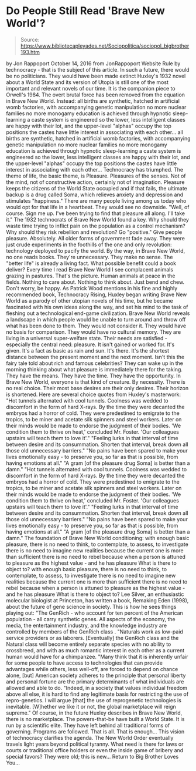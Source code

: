 # Do People Still Read 'Brave New World'?

> Source: https://www.bibliotecapleyades.net/Sociopolitica/sociopol_bigbrother193.htm

by Jon Rappoport October 14, 2016 from JonRappoport Website
Rule by technocracy - that is the subject of this article.
In such a future, there would be no politicians. They would have been made extinct Huxley's 1932 novel about a World State and its version of Utopia is still one of the most important and relevant novels of our time. It is the companion piece to Orwell's 1984.
The overt brutal force has been removed from the equation in Brave New World.
Instead:
all births are synthetic, hatched in artificial womb factories, with accompanying genetic manipulation no more nuclear families no more monogamy education is achieved through hypnotic sleep-learning a caste system is engineered so the lower, less intelligent classes are happy with their lot, and the upper-level "alphas" occupy the top positions the castes have little interest in associating with each other...
all births are synthetic, hatched in artificial womb factories, with accompanying genetic manipulation
no more nuclear families
no more monogamy
education is achieved through hypnotic sleep-learning
a caste system is engineered so the lower, less intelligent classes are happy with their lot, and the upper-level "alphas" occupy the top positions
the castes have little interest in associating with each other...
Technocracy has triumphed. The theme of life, the basic theme, is Pleasure. Pleasures of the senses. Not of the mind, not of constructive action, certainly not of imagination. Pleasure keeps the citizens of the World State occupied and if that fails, the ultimate backup is a drug called Soma, which relieves anxiety and depression and stimulates "happiness." There are many people living among us today who would opt for that life in a heartbeat.
They would see no downside.
"Well, of course. Sign me up. I've been trying to find that pleasure all along. I'll take it."
The 1932 technocrats of Brave New World found a key.
Why should they waste time trying to inflict pain on the population as a control mechanism? Why should they risk rebellion and revolution? Go "positive." Give people pleasure. Absolutely. All older forms of government fade away. They were just crude experiments in the foothills of the one and only revolution:
technology deployed to pacify the world.
By the way, in Brave New World, no one reads books. They're unnecessary. They make no sense. The "better life" is already a living fact. What possible benefit could a book deliver? Every time I read Brave New World I see complacent animals grazing in pastures. That's the picture. Human animals at peace in the fields. Nothing to care about. Nothing to think about. Just bend and chew. Don't worry, be happy. As Patrick Wood mentions in his fine and highly recommended book, Technocracy Rising, Huxley began writing Brave New World as a parody of other utopian novels of his time, but he became fascinated with his own ideas along the way, and set his mind to the task of fleshing out a technological end-game civilization. Brave New World reveals a landscape in which people would be unable to turn around and throw off what has been done to them.
They would not consider it. They would have no basis for comparison. They would have no cultural memory. They are living in a universal super-welfare state. Their needs are satisfied - especially the central need:
pleasure.
It isn't gained or worked for. It's given. It's a fact as basic as rain and sun. It's there. It's the shortest distance between the present moment and the next moment. Isn't this the fairy tale told about rich and famous celebrities? They can wake up in the morning thinking about what pleasure is immediately there for the taking. They have the means. They have the time. They have the opportunity.
In Brave New World, everyone is that kind of creature. By necessity. There is no real choice. Their most base desires are their only desires. Their horizon is shortened. Here are several choice quotes from Huxley's masterwork:
"Hot tunnels alternated with cool tunnels. Coolness was wedded to discomfort in the form of hard X-rays. By the time they were decanted the embryos had a horror of cold. They were predestined to emigrate to the tropics, to be miner and acetate silk spinners and steel workers. Later on their minds would be made to endorse the judgment of their bodies. 'We condition them to thrive on heat,' concluded Mr. Foster. 'Our colleagues upstairs will teach them to love it'." "Feeling lurks in that interval of time between desire and its consummation. Shorten that interval, break down all those old unnecessary barriers." "No pains have been spared to make your lives emotionally easy - to preserve you, so far as that is possible, from having emotions at all." "A gram [of the pleasure drug Soma] is better than a damn."
"Hot tunnels alternated with cool tunnels. Coolness was wedded to discomfort in the form of hard X-rays.
By the time they were decanted the embryos had a horror of cold. They were predestined to emigrate to the tropics, to be miner and acetate silk spinners and steel workers.
Later on their minds would be made to endorse the judgment of their bodies.
'We condition them to thrive on heat,' concluded Mr. Foster. 'Our colleagues upstairs will teach them to love it'."
"Feeling lurks in that interval of time between desire and its consummation. Shorten that interval, break down all those old unnecessary barriers." "No pains have been spared to make your lives emotionally easy - to preserve you, so far as that is possible, from having emotions at all." "A gram [of the pleasure drug Soma] is better than a damn."
The foundation of Brave New World conditioning:
with enough basic pleasure, there is no need to think, to contemplate, to assess, to investigate there is no need to imagine new realities because the current one is more than sufficient there is no need to rebel because when a person is attuned to pleasure as the highest value - and he has pleasure What is there to object to?
with enough basic pleasure,
there is no need to think, to contemplate, to assess, to investigate
there is no need to imagine new realities because the current one is more than sufficient
there is no need to rebel because when a person is attuned to pleasure as the highest value - and he has pleasure
What is there to object to?
Lee Silver, an enthusiastic molecular biologist at Princeton, has written a book, Remaking Eden (1998), about the future of gene science in society.
This is how he sees things playing out:
"The GenRich - who account for ten percent of the American population - all carry synthetic genes. All aspects of the economy, the media, the entertainment industry, and the knowledge industry are controlled by members of the GenRich class . "Naturals work as low-paid service providers or as laborers. [Eventually] the GenRich class and the Natural class will become entirely separate species with no ability to crossbreed, and with as much romantic interest in each other as a current human would have for a chimpanzee. "Many think that it is inherently unfair for some people to have access to technologies that can provide advantages while others, less well-off, are forced to depend on chance alone, [but] American society adheres to the principle that personal liberty and personal fortune are the primary determinants of what individuals are allowed and able to do. "Indeed, in a society that values individual freedom above all else, it is hard to find any legitimate basis for restricting the use of repro-genetics. I will argue [that] the use of reprogenetic technologies is inevitable. [W]hether we like it or not, the global marketplace will reign supreme."
Of course, in the future Huxley describes in Brave New World, there is no marketplace.
The powers-that-be have built a World State. It is run by a scientific elite. They have left behind all traditional forms of governing. Programs are followed. That is all. That is enough... This vision of technocracy clarifies the agenda.
The New World Order eventually travels light years beyond political tyranny.
What need is there for laws or courts or traditional office holders or even the inside game of bribery and special favors?
They were old; this is new...
Return to Big Brother Loves You...

